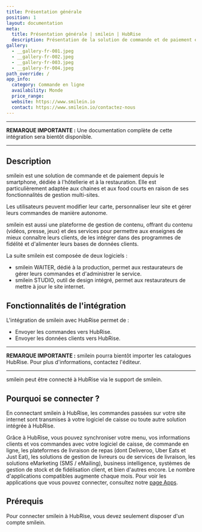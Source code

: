 ```yaml
---
title: Présentation générale
position: 1
layout: documentation
meta:
  title: Présentation générale | smilein | HubRise
  description: Présentation de la solution de commande et de paiement en ligne smilein, et description des fonctionnalités de son intégration avec HubRise.
gallery:
  - __gallery-fr-001.jpeg
  - __gallery-fr-002.jpeg
  - __gallery-fr-003.jpeg
  - __gallery-fr-004.jpeg
path_override: /
app_info:
  category: Commande en ligne
  availability: Monde
  price_range:
  website: https://www.smilein.io
  contact: https://www.smilein.io/contactez-nous
---
```


---

**REMARQUE IMPORTANTE :** Une documentation complète de cette intégration sera bientôt disponible.

---

## Description

smilein est une solution de commande et de paiement depuis le smartphone, dédiée à l'hôtellerie et à la restauration. Elle est particulièrement adaptée aux chaines et aux food courts en raison de ses fonctionnalités de gestion multi-sites.

Les utilisateurs peuvent modifier leur carte, personnaliser leur site et gérer leurs commandes de manière autonome.

smilein est aussi une plateforme de gestion de contenu, offrant du contenu (vidéos, presse, jeux) et des services pour permettre aux enseignes de mieux connaître leurs clients, de les intégrer dans des programmes de fidélité et d'alimenter leurs bases de données clients.

La suite smilein est composée de deux logiciels :

- smilein WAITER, dédié à la production, permet aux restaurateurs de gérer leurs commandes et d'administrer le service.
- smilein STUDIO, outil de design intégré, permet aux restaurateurs de mettre à jour le site internet.

## Fonctionnalités de l'intégration

L'intégration de smilein avec HubRise permet de :

- Envoyer les commandes vers HubRise.
- Envoyer les données clients vers HubRise.

---

**REMARQUE IMPORTANTE :** smilein pourra bientôt importer les catalogues HubRise. Pour plus d'informations, contactez l'éditeur.

---

smilein peut être connecté à HubRise via le support de smilein.

## Pourquoi se connecter ?

En connectant smilein à HubRise, les commandes passées sur votre site internet sont transmises à votre logiciel de caisse ou toute autre solution intégrée à HubRise.

Grâce à HubRise, vous pouvez synchroniser votre menu, vos informations clients et vos commandes avec votre logiciel de caisse, de commande en ligne, les plateformes de livraison de repas (dont Deliveroo, Uber Eats et Just Eat), les solutions de gestion de livreurs ou de services de livraison, les solutions eMarketing (SMS / eMailing), business intelligence, systèmes de gestion de stock et de fidélisation client, et bien d'autres encore. Le nombre d'applications compatibles augmente chaque mois. Pour voir les applications que vous pouvez connecter, consultez notre [page Apps](/apps).

## Prérequis

Pour connecter smilein à HubRise, vous devez seulement disposer d'un compte smilein.
